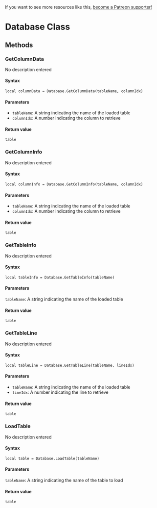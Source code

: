 <!-- TITLE: Database Function Reference -->

If you want to see more resources like this, [become a Patreon supporter!](https://www.patreon.com/fireundubh) 

# Database Class
## Methods

### GetColumnData

No description entered

#### **Syntax**

`local columnData = Database.GetColumnData(tableName, columnIdx)`

#### **Parameters**

* `tableName`: A string indicating the name of the loaded table
* `columnIdx`: A number indicating the column to retrieve

#### **Return value**

`table`


### GetColumnInfo

No description entered

#### **Syntax**

`local columnInfo = Database.GetColumnInfo(tableName, columnIdx)`

#### **Parameters**

* `tableName`: A string indicating the name of the loaded table
* `columnIdx`: A number indicating the column to retrieve

#### **Return value**

`table`


### GetTableInfo

No description entered

#### **Syntax**

`local tableInfo = Database.GetTableInfo(tableName)`

#### **Parameters**

`tableName`: A string indicating the name of the loaded table

#### **Return value**

`table`


### GetTableLine

No description entered

#### **Syntax**

`local tableLine = Database.GetTableLine(tableName, lineIdx)`

#### **Parameters**

* `tableName`: A string indicating the name of the loaded table
* `lineIdx`: A number indicating the line to retrieve

#### **Return value**

`table`


### LoadTable

No description entered

#### **Syntax**

`local table = Database.LoadTable(tableName)`

#### **Parameters**

`tableName`: A string indicating the name of the table to load

#### **Return value**

`table`